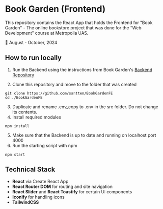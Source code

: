# Book Garden (Frontend)
This repository contains the React App that holds the Frontend for "Book Garden" - The online bookstore project that was done for the "Web Development" course at Metropolia UAS.

📅 August - October, 2024

## How to run locally
1. Run the Backend using the instructions from Book Garden's [Backend Repository](https://github.com/Viktoriia-code/Book-Garden-BE)

2. Clone this repository and move to the folder that was created
```
git clone https://github.com/santten/BookGardenFE
cd ./BookGardenFE
```
3. Duplicate and rename .env_copy to .env in the src folder. Do not change its contents.
4. Install required modules
```
npm install
```
5. Make sure that the Backend is up to date and running on localhost port 4000
6. Run the starting script with npm
```
npm start
```
## Technical Stack
- **React** via Create React App
- **React Router DOM** for routing and site navigation
- **React Slider** and **React Toastify** for certain UI components
- **Iconify** for handling icons
- **TailwindCSS**